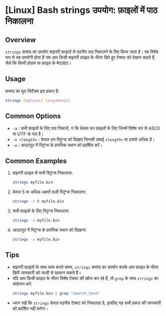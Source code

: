# [Linux] Bash strings उपयोग: फ़ाइलों में पाठ निकालना

## Overview
`strings` कमांड का उपयोग बाइनरी फ़ाइलों से पठनीय पाठ निकालने के लिए किया जाता है। यह विशेष रूप से तब उपयोगी होता है जब आप किसी बाइनरी फ़ाइल के भीतर छिपे हुए टेक्स्ट को देखना चाहते हैं, जैसे कि किसी प्रोग्राम या फ़ाइल के मेटाडेटा।

## Usage
कमांड का मूल सिंटैक्स इस प्रकार है:
```bash
strings [options] [arguments]
```

## Common Options
- `-a` : सभी फ़ाइलों के लिए पाठ निकालें, न कि केवल उन फ़ाइलों के लिए जिनमें विशेष रूप से ASCII या UTF-8 पाठ है।
- `-n <length>` : केवल उन स्ट्रिंग्स को दिखाएं जिनकी लंबाई `<length>` या उससे अधिक है।
- `-o` : आउटपुट में स्ट्रिंग्स के प्रारंभिक स्थान को प्रदर्शित करें।

## Common Examples
1. बाइनरी फ़ाइल से सभी स्ट्रिंग्स निकालना:
   ```bash
   strings myfile.bin
   ```

2. केवल 5 या अधिक अक्षरों वाली स्ट्रिंग्स निकालना:
   ```bash
   strings -n 5 myfile.bin
   ```

3. सभी फ़ाइलों के लिए स्ट्रिंग्स निकालना:
   ```bash
   strings -a myfile.bin
   ```

4. आउटपुट में स्ट्रिंग्स के प्रारंभिक स्थान को दिखाना:
   ```bash
   strings -o myfile.bin
   ```

## Tips
- बाइनरी फ़ाइलों के साथ काम करते समय, `strings` कमांड का उपयोग करके आप फ़ाइल के भीतर छिपी जानकारी को जल्दी से पहचान सकते हैं।
- यदि आप किसी फ़ाइल के भीतर विशेष टेक्स्ट की खोज कर रहे हैं, तो `grep` के साथ `strings` का संयोजन करें:
  ```bash
  strings myfile.bin | grep "search_term"
  ```
- ध्यान रखें कि `strings` केवल पठनीय टेक्स्ट को निकालता है, इसलिए यह सभी प्रकार की जानकारी को प्रदर्शित नहीं करेगा।